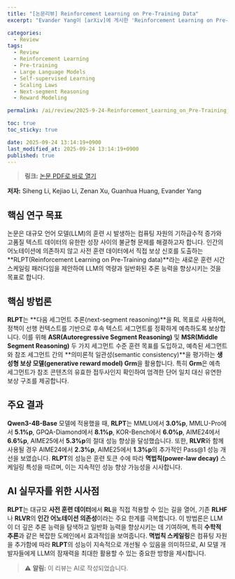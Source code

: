 ```yaml
---
title: "[논문리뷰] Reinforcement Learning on Pre-Training Data"
excerpt: "Evander Yang이 [arXiv]에 게시한 'Reinforcement Learning on Pre-Training Data' 논문에 대한 자세한 리뷰입니다."

categories:
  - Review
tags:
  - Review
  - Reinforcement Learning
  - Pre-training
  - Large Language Models
  - Self-supervised Learning
  - Scaling Laws
  - Next-segment Reasoning
  - Reward Modeling

permalink: /ai/review/2025-9-24-Reinforcement_Learning_on_Pre-Training_Data/

toc: true
toc_sticky: true

date: 2025-09-24 13:14:19+0900
last_modified_at: 2025-09-24 13:14:19+0900
published: true
---
```

> **링크:** [논문 PDF로 바로 열기](https://arxiv.org/abs/2509.19249)

**저자:** Siheng Li, Kejiao Li, Zenan Xu, Guanhua Huang, Evander Yang



## 핵심 연구 목표
논문은 대규모 언어 모델(LLM)의 훈련 시 발생하는 컴퓨팅 자원의 기하급수적 증가와 고품질 텍스트 데이터의 유한한 성장 사이의 불균형 문제를 해결하고자 합니다. 인간의 어노테이션에 의존하지 않고 사전 훈련 데이터에서 직접 보상 신호를 도출하는 **RLPT(Reinforcement Learning on Pre-Training data)**라는 새로운 훈련 시간 스케일링 패러다임을 제안하여 LLM의 역량과 일반화된 추론 능력을 향상시키는 것을 목표로 합니다.

## 핵심 방법론
**RLPT**는 **다음 세그먼트 추론(next-segment reasoning)**을 RL 목표로 사용하며, 정책이 선행 컨텍스트를 기반으로 후속 텍스트 세그먼트를 정확하게 예측하도록 보상합니다. 이를 위해 **ASR(Autoregressive Segment Reasoning)** 및 **MSR(Middle Segment Reasoning)** 두 가지 세그먼트 수준 훈련 목표를 도입하고, 예측된 세그먼트와 참조 세그먼트 간의 **의미론적 일관성(semantic consistency)**을 평가하는 **생성형 보상 모델(generative reward model) Grm**을 활용합니다. 특히 **Grm**은 예측 세그먼트가 참조 콘텐츠의 유효한 접두사인지 확인하여 엄격한 단어 일치 대신 유연한 보상 구조를 제공합니다.

## 주요 결과
**Qwen3-4B-Base** 모델에 적용했을 때, **RLPT**는 MMLU에서 **3.0%p**, MMLU-Pro에서 **5.1%p**, GPQA-Diamond에서 **8.1%p**, KOR-Bench에서 **6.0%p**, AIME24에서 **6.6%p**, AIME25에서 **5.3%p**의 절대 성능 향상을 달성했습니다. 또한, **RLVR**와 함께 사용될 경우 AIME24에서 **2.3%p**, AIME25에서 **1.3%p**의 추가적인 Pass@1 성능 개선을 보였습니다. **RLPT**의 성능은 훈련 토큰 수에 따라 **멱법칙(power-law decay)** 스케일링 특성을 따르며, 이는 지속적인 성능 향상 가능성을 시사합니다.

## AI 실무자를 위한 시사점
**RLPT**는 대규모 **사전 훈련 데이터**에서 **RL**을 직접 적용할 수 있는 길을 열어, 기존 **RLHF**나 **RLVR**의 **인간 어노테이션 의존성**이라는 주요 한계를 극복합니다. 이 방법론은 LLM이 더 깊은 추론 능력을 탐색하고 일반화 능력을 향상시키는 데 기여하며, 특히 **수학적 추론**과 같은 복잡한 도메인에서 효과적임을 보여줍니다. **멱법칙 스케일링**은 컴퓨팅 자원을 추가함에 따라 **RLPT**의 성능이 지속적으로 개선될 수 있음을 의미하므로, AI 모델 개발자들에게 LLM의 잠재력을 최대한 활용할 수 있는 중요한 방향을 제시합니다.

> ⚠️ **알림:** 이 리뷰는 AI로 작성되었습니다.